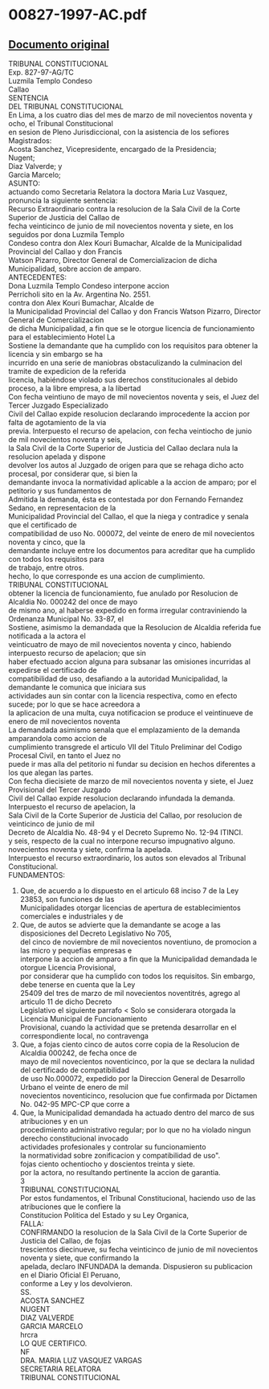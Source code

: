 
00827-1997-AC.pdf
=================
  
[Documento original](https://tc.gob.pe/jurisprudencia/1998/00827-1997-AC.pdf)  
---  
TRIBUNAL CONSTITUCIONAL  
Exp. 827-97-AG/TC  
Luzmila Templo Condeso  
Callao  
SENTENCIA  
DEL TRIBUNAL CONSTITUCIONAL  
En Lima, a los cuatro dias del mes de marzo de mil novecientos noventa y ocho, el Tribunal Constitucional  
en sesion de Pleno Jurisdiccional, con la asistencia de los sefiores Magistrados:  
Acosta Sanchez, Vicepresidente, encargado de la Presidencia;  
Nugent;  
Diaz Valverde; y  
Garcia Marcelo;  
ASUNTO:  
actuando como Secretaria Relatora la doctora Maria Luz Vasquez, pronuncia la siguiente sentencia:  
Recurso Extraordinario contra la resolucion de la Sala Civil de la Corte Superior de Justicia del Callao de  
fecha veinticinco de junio de mil novecientos noventa y siete, en los seguidos por dona Luzmila Templo  
Condeso contra don Alex Kouri Bumachar, Alcalde de la Municipalidad Provincial del Callao y don Francis  
Watson Pizarro, Director General de Comercializacion de dicha Municipalidad, sobre accion de amparo.  
ANTECEDENTES:  
Dona Luzmila Templo Condeso interpone accion  
Perricholi sito en la Av. Argentina No. 2551.  
contra don Alex Kouri Bumachar, Alcalde de  
la Municipalidad Provincial del Callao y don Francis Watson Pizarro, Director General de Comercializacion  
de dicha Municipalidad, a fin que se le otorgue licencia de funcionamiento para el establecimiento Hotel La  
Sostiene la demandante que ha cumplido con los requisitos para obtener la licencia y sin embargo se ha  
incurrido en una serie de maniobras obstaculizando la culminacion del tramite de expedicion de la referida  
licencia, habiéndose violado sus derechos constitucionales al debido proceso, a la libre empresa, a la libertad  
Con fecha veintiuno de mayo de mil novecientos noventa y seis, el Juez del Tercer Juzgado Especializado  
Civil del Callao expide resolucion declarando improcedente la accion por falta de agotamiento de la via  
previa. Interpuesto el recurso de apelacion, con fecha veintiocho de junio de mil novecientos noventa y seis,  
la Sala Civil de la Corte Superior de Justicia del Callao declara nula la resolucion apelada y dispone  
devolver los autos al Juzgado de origen para que se rehaga dicho acto procesal, por considerar que, si bien la  
demandante invoca la normatividad aplicable a la accion de amparo; por el petitorio y sus fundamentos de  
Admitida la demanda, ésta es contestada por don Fernando Fernandez Sedano, en representacion de la  
Municipalidad Provincial del Callao, el que la niega y contradice y senala que el certificado de  
compatibilidad de uso No. 000072, del veinte de enero de mil novecientos noventa y cinco, que la  
demandante incluye entre los documentos para acreditar que ha cumplido con todos los requisitos para  
de trabajo, entre otros.  
hecho, lo que corresponde es una accion de cumplimiento.  
TRIBUNAL CONSTITUCIONAL  
obtener la licencia de funcionamiento, fue anulado por Resolucion de Alcaldia No. 000242 del once de mayo  
de mismo ano, al haberse expedido en forma irregular contraviniendo la Ordenanza Municipal No. 33-87, el  
Sostiene, asimismo la demandada que la Resolucion de Alcaldia referida fue notificada a la actora el  
veinticuatro de mayo de mil novecientos noventa y cinco, habiendo interpuesto recurso de apelacion; que sin  
haber efectuado accion alguna para subsanar las omisiones incurridas al expedirse el certificado de  
compatibilidad de uso, desafiando a la autoridad Municipalidad, la demandante le comunica que iniciara sus  
actividades aun sin contar con la licencia respectiva, como en efecto sucede; por lo que se hace acreedora a  
la aplicacion de una multa, cuya notificacion se produce el veintinueve de enero de mil novecientos noventa  
La demandada asimismo senala que el emplazamiento de la demanda amparandola como accion de  
cumplimiento transgrede el articulo VII del Titulo Preliminar del Codigo Procesal Civil, en tanto el Juez no  
puede ir mas alla del petitorio ni fundar su decision en hechos diferentes a los que alegan las partes.  
Con fecha diecisiete de marzo de mil novecientos noventa y siete, el Juez Provisional del Tercer Juzgado  
Civil del Callao expide resolucion declarando infundada la demanda. Interpuesto el recurso de apelacion, la  
Sala Civil de la Corte Superior de Justicia del Callao, por resolucion de veinticinco de junio de mil  
Decreto de Alcaldia No. 48-94 y el Decreto Supremo No. 12-94 ITINCI.  
y seis, respecto de la cual no interpone recurso impugnativo alguno.  
novecientos noventa y siete, confirma la apelada.  
Interpuesto el recurso extraordinario, los autos son elevados al Tribunal Constitucional.  
FUNDAMENTOS:  
1. Que, de acuerdo a lo dispuesto en el articulo 68 inciso 7 de la Ley 23853, son funciones de las  
Municipalidades otorgar licencias de apertura de establecimientos comerciales e industriales y de  
2. Que, de autos se advierte que la demandante se acoge a las disposiciones del Decreto Legislativo No 705,  
del cinco de noviembre de mil novecientos noventiuno, de promocion a las micro y pequefias empresas e  
interpone la accion de amparo a fin que la Municipalidad demandada le otorgue Licencia Provisional,  
por considerar que ha cumplido con todos los requisitos. Sin embargo, debe tenerse en cuenta que la Ley  
25409 del tres de marzo de mil novecientos noventitrés, agrego al articulo 11 de dicho Decreto  
Legislativo el siguiente parrafo < Solo se considerara otorgada la Licencia Municipal de Funcionamiento  
Provisional, cuando la actividad que se pretenda desarrollar en el correspondiente local, no contravenga  
3. Que, a fojas ciento cinco de autos corre copia de la Resolucion de Alcaldia 000242, de fecha once de  
mayo de mil novecientos noventicinco, por la que se declara la nulidad del certificado de compatibilidad  
de uso No.000072, expedido por la Direccion General de Desarrollo Urbano el veinte de enero de mil  
novecientos noventicinco, resolucion que fue confirmada por Dictamen No. 042-95 MPC-CP que corre a  
4. Que, la Municipalidad demandada ha actuado dentro del marco de sus atribuciones y en un  
procedimiento administrativo regular; por lo que no ha violado ningun derecho constitucional invocado  
actividades profesionales y controlar su funcionamiento  
la normatividad sobre zonificacion y compatibilidad de uso".  
fojas ciento ochentiocho y doscientos treinta y siete.  
por la actora, no resultando pertinente la accion de garantia.  
3  
TRIBUNAL CONSTITUCIONAL  
Por estos fundamentos, el Tribunal Constitucional, haciendo uso de las atribuciones que le confiere la  
Constitucion Politica del Estado y su Ley Organica,  
FALLA:  
CONFIRMANDO la resolucion de la Sala Civil de la Corte Superior de Justicia del Callao, de fojas  
trescientos diecinueve, su fecha veinticinco de junio de mil novecientos noventa y siete, que confirmando la  
apelada, declaro INFUNDADA la demanda. Dispusieron su publicacion en el Diario Oficial El Peruano,  
conforme a Ley y los devolvieron.  
SS.  
ACOSTA SANCHEZ  
NUGENT  
DIAZ VALVERDE  
GARCIA MARCELO  
hrcra  
LO QUE CERTIFICO.  
NF  
DRA. MARIA LUZ VASQUEZ VARGAS  
SECRETARIA RELATORA  
TRIBUNAL CONSTITUCIONAL